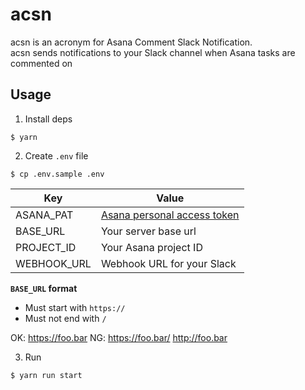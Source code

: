 # acsn

acsn is an acronym for Asana Comment Slack Notification.  
acsn sends notifications to your Slack channel when Asana tasks are commented on

## Usage

1. Install deps

```
$ yarn 
```

2. Create `.env` file

```
$ cp .env.sample .env
```

|Key|Value|
|-|-|
|ASANA_PAT|[Asana personal access token](https://developers.asana.com/docs/personal-access-token)|
|BASE_URL|Your server base url|
|PROJECT_ID|Your Asana project ID|
|WEBHOOK_URL|Webhook URL for your Slack|

**`BASE_URL` format**

- Must start with `https://`
- Must not end with `/`

OK: https://foo.bar
NG: https://foo.bar/ http://foo.bar

3. Run

```
$ yarn run start
```
